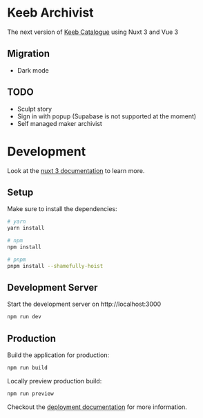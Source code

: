 # Keeb Archivist
The next version of [Keeb Catalogue](https://github.com/anhthang/keeb-catalogue) using Nuxt 3 and Vue 3

## Migration
- Dark mode

## TODO
- Sculpt story
- Sign in with popup (Supabase is not supported at the moment)
- Self managed maker archivist

# Development

Look at the [nuxt 3 documentation](https://v3.nuxtjs.org) to learn more.

## Setup

Make sure to install the dependencies:

```bash
# yarn
yarn install

# npm
npm install

# pnpm
pnpm install --shamefully-hoist
```

## Development Server

Start the development server on http://localhost:3000

```bash
npm run dev
```

## Production

Build the application for production:

```bash
npm run build
```

Locally preview production build:

```bash
npm run preview
```

Checkout the [deployment documentation](https://v3.nuxtjs.org/guide/deploy/presets) for more information.

